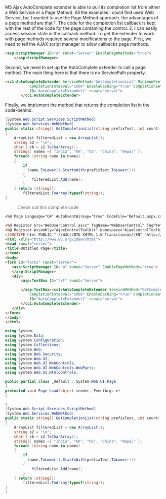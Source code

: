 
MS Ajax AutoComplete extender is able to pull its completion list from either a Web Service or a Page Method. All the examples I could find used Web Service, but I wanted to use the Page Method approach.  the advantages of a page method are that  1. The code for the completion list callback is kept with the rest of the code for the page containing the control.  2. I can easily access session state in the callback method.  To get the extender to work with page methods required several modifications to the page.  First, we need to tell the AJAX script manager to allow callbacks page methods.

```html
<asp:ScriptManager ID="a" runat="Server" EnablePageMethods="true">
    </asp:ScriptManager>
```

Second, we need to set up the AutoComplete extender to call a page method.
The main thing here is that there is no ServicePath property.
```html
<cc1:AutoCompleteExtender ServiceMethod="GetCompletionList" MinimumPrefixLength="2"
           CompletionInterval="1000" EnableCaching="true" CompletionSetCount="12" TargetControlID="txt"
           ID="AutoCompleteExtender1" runat="server">
       </cc1:AutoCompleteExtender>
```

Finally, we implement the method that returns the completion list in the code-behind.
```csharp
[System.Web.Script.Services.ScriptMethod]
[System.Web.Services.WebMethod]
public static string[] GetCompletionList(string prefixText, int count)
{
    ArrayList filteredList = new ArrayList();
    string s2 = "\n";
    char[] ch = s2.ToCharArray();
    string[] names ={ "India", "UK", "US", "China", "Nepal" };
    foreach (string name in names)
    {
        if
          (name.ToLower().StartsWith(prefixText.ToLower()))
        {
            filteredList.Add(name);
        }
    } return (string[])
        filteredList.ToArray(typeof(string));
}
```

>Check out this complete code
```html
<%@ Page Language="C#" AutoEventWireup="true" CodeFile="Default.aspx.cs" Inherits="_Default" %>

<%@ Register Src="WebUserControl.ascx" TagName="WebUserControl" TagPrefix="uc1" %>
<%@ Register Assembly="AjaxControlToolkit" Namespace="AjaxControlToolkit" TagPrefix="cc1" %>
<!DOCTYPE html PUBLIC "-//W3C//DTD XHTML 1.0 Transitional//EN" "http://www.w3.org/TR/xhtml1/DTD/xhtml1-transitional.dtd">
<html xmlns="http://www.w3.org/1999/xhtml">
<head runat="server">
<title>Untitled Page</title>
</head>
<body>
<form id="form1" runat="server">
   <asp:ScriptManager ID="a" runat="Server" EnablePageMethods="true">
   </asp:ScriptManager>
   <div>
       <asp:TextBox ID="txt" runat="Server">

       </asp:TextBox><cc1:AutoCompleteExtender ServiceMethod="GetCompletionList" MinimumPrefixLength="2"
           CompletionInterval="1000" EnableCaching="true" CompletionSetCount="12" TargetControlID="txt"
           ID="AutoCompleteExtender1" runat="server">
       </cc1:AutoCompleteExtender>
   </div>
</form>
</body>
</html>
```
```csharp
using System;
using System.Data;
using System.Configuration;
using System.Collections;
using System.Web;
using System.Web.Security;
using System.Web.UI;
using System.Web.UI.WebControls;
using System.Web.UI.WebControls.WebParts;
using System.Web.UI.HtmlControls;

public partial class _Default : System.Web.UI.Page
{
protected void Page_Load(object sender, EventArgs e)
{

}
[System.Web.Script.Services.ScriptMethod]
[System.Web.Services.WebMethod]
public static string[] GetCompletionList(string prefixText, int count)
{
    ArrayList filteredList = new ArrayList();
    string s2 = "\n";
    char[] ch = s2.ToCharArray();
    string[] names ={ "India", "UK", "US", "China", "Nepal" };
    foreach (string name in names)
    {
        if
          (name.ToLower().StartsWith(prefixText.ToLower()))
        {
            filteredList.Add(name);
        }
    } return (string[])
        filteredList.ToArray(typeof(string));
}
}
```
<!--stackedit_data:
eyJoaXN0b3J5IjpbLTE1NDkwNDI2MTMsNjY4MTkwMDQ5LDEyMD
MwNDY5NDYsMTQwNzUxNzMxNSwtMzg0MTA1MDEzLC0zMTU2NDg1
ODgsLTgwMDU2MTkzMCwtMTcyNDIzMzM3NiwtMTU2NTcxMzk4My
wtMjA2NjY1NTQ3NSwtOTM4NTE2MjM4LC0zMzI0NTUzNjNdfQ==

-->